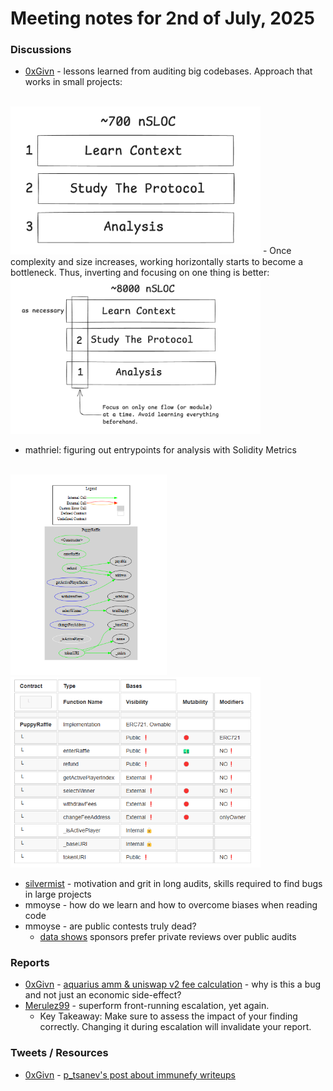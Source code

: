 # Meeting notes for 2nd of July, 2025

### Discussions

- [0xGivn](https://x.com/0xGivn) - lessons learned from auditing big codebases.
Approach that works in small projects:
<br/>
<img src="../images/small_codebases_approach.png" width=400>
	- Once complexity and size increases, working horizontally starts to become a bottleneck.
Thus, inverting and focusing on one thing is better:
<br/>
<img src="../images/big_codebases_approach.png" width=400>

- mathriel: figuring out entrypoints for analysis with Solidity Metrics
<br/>
<img src="../images/solidity_metrics1.png" width=250>
<img src="../images/solidity_metrics2.png" width=400>

- [silvermist](https://x.com/0xSilvermist) - motivation and grit in long audits, skills required to find bugs in large projects
- mmoyse - how do we learn and how to overcome biases when reading code
- mmoyse - are public contests truly dead?
	- [data shows](https://x.com/Fav_Truffle/status/1940329759520805266) sponsors prefer private reviews over public audits

### Reports
- [0xGivn](https://x.com/0xGivn) - [aquarius amm & uniswap v2 fee calculation](https://cantina.xyz/code/990ce947-05da-443e-b397-be38a65f0bff/findings/380) - why is this a bug and not just an economic side-effect?
- [Merulez99](https://x.com/Merulez99) - superform front-running escalation, yet again.
	- Key Takeaway: Make sure to assess the impact of your finding correctly. Changing it during escalation will invalidate your report.

### Tweets / Resources
- [0xGivn](https://x.com/0xGivn) - [p_tsanev's post about immunefy writeups](https://x.com/p_tsanev/status/1939000400172007468)
